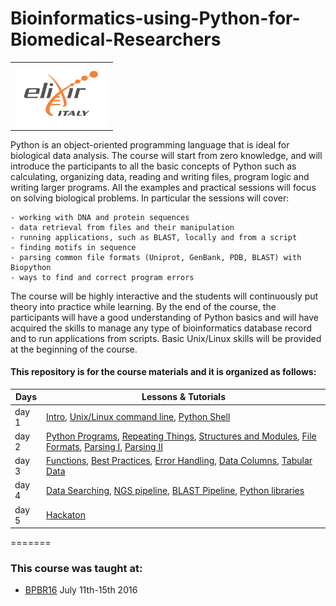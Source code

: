 # Bioinformatics-using-Python-for-Biomedical-Researchers


 <table style="width:100%">
  <tr>
    <td><img src="./img/elixir_ita_logo.png" alt="yay" height="100" width="150"></td>
    <tr/>
</table>




Python is an object-oriented programming language that is ideal for biological data analysis. The course will start from zero knowledge, and will introduce the participants to all the basic concepts of Python such as calculating, organizing data, reading and writing files, program logic and writing larger programs. All the examples and practical sessions will focus on solving biological problems. In particular the sessions will cover:

    - working with DNA and protein sequences
    - data retrieval from files and their manipulation
    - running applications, such as BLAST, locally and from a script
    - finding motifs in sequence
    - parsing common file formats (Uniprot, GenBank, PDB, BLAST) with Biopython
    - ways to find and correct program errors

The course will be highly interactive and the students will continuously put theory into practice while learning. By the end of the course, the participants will have a good understanding of Python basics and will have acquired the skills to manage any type of bioinformatics database record and to run applications from scripts. Basic Unix/Linux skills will be provided at the beginning of the course.



#### This repository is for the course materials and it is organized as follows:

Days |Lessons \& Tutorials |
------------ | -------------|
day 1 | [Intro](day1/intro.md), [Unix/Linux command line](day1/1-Unix/Unix-Theory-BPBR16.md), [Python Shell](day1/2-Pythonshell/pythonshell.md) |
day 2 |[Python Programs](day2/1-PythonPrograms/PythonPrograms.md), [Repeating Things](day2/2-RepeatingThings/RepeatingThings.md), [Structures and Modules](day2/1-PythonPrograms/PythonStructureModulesImport.md), [File Formats](day2/3-Parsing/FileFormats.md),  [Parsing I](day2/3-Parsing/Parsing-Theory-I.md), [Parsing II](day2/3-Parsing/Parsing-Theory-II.md)|
day 3 |[Functions](day3/1-Functions/functions.md),  [Best Practices](day3/2-Debugging/BestPracticesInProgramming.md), [Error Handling](day3/2-Debugging/ErrorHandling.md),  [Data Columns](day3/3-DataColumns/DataColumns.md), [Tabular Data](day3/4-TabularData/TabularData.md) |
day 4 |[Data Searching](day4/1-DataSearching/DataSearching.md), [NGS pipeline](day4/2-Pipelines/NGS_pipeline.md), [BLAST Pipeline](day4/2-Pipelines/Running-BLAST_sys.argv.md), [Python libraries](day4/3-PythonLibraries/tasks.md) |
day 5 |[Hackaton](day5/Hackathon/HACKATHON_TASKS.md) |
=======


### This course was taught at:
-   [BPBR16](http://gtpb.igc.gulbenkian.pt/bicourses/BPBR16/) July 11th-15th 2016<br/>
